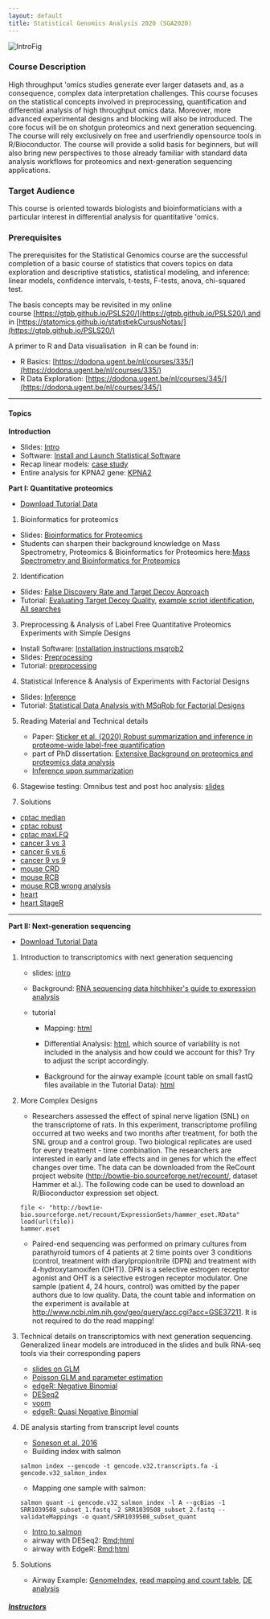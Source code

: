 ```yaml
---
layout: default
title: Statistical Genomics Analysis 2020 (SGA2020)
---
```


![IntroFig](./pages/figs/IntroFig.png)

### Course Description
High throughput 'omics studies generate ever larger datasets and, as a consequence, complex data interpretation challenges. This course focuses on the statistical concepts involved in preprocessing, quantification and differential analysis of high throughput omics data. Moreover, more advanced experimental designs and blocking will also be introduced. The core focus will be on shotgun proteomics and next generation sequencing. The course will rely exclusively on free and userfriendly opensource tools in R/Bioconductor. The course will provide a solid basis for beginners, but will also bring new perspectives to those already familiar with standard data analysis workflows for proteomics and next-generation sequencing applications.

### Target Audience
This course is oriented towards biologists and bioinformaticians with a particular interest in differential analysis for quantitative 'omics.

### Prerequisites
The prerequisites for the Statistical Genomics course are the successful completion of a basic course of statistics that covers topics on data exploration and descriptive statistics, statistical modeling, and inference: linear models, confidence intervals, t-tests, F-tests, anova, chi-squared test.

The basis concepts may be revisited in my online course [https://gtpb.github.io/PSLS20/](https://gtpb.github.io/PSLS20/) and in [https://statomics.github.io/statistiekCursusNotas/](https://gtpb.github.io/PSLS20/)

A primer to R and Data visualisation  in R can be found in:

- R Basics: [https://dodona.ugent.be/nl/courses/335/](https://dodona.ugent.be/nl/courses/335/)
- R Data Exploration: [https://dodona.ugent.be/nl/courses/345/](https://dodona.ugent.be/nl/courses/345/)



---

#### Topics

**Introduction**

  - Slides: [Intro](assets/intro.pdf)
  - Software: [Install and Launch Statistical Software](pages/software4stats.md)
  - Recap linear models: [case study](assets/recapGeneralLinearModel.html)
  - Entire analysis for KPNA2 gene: [KPNA2](assets/08-multipleRegression_KPNA2.html)

**Part I: Quantitative proteomics**

  - [Download Tutorial Data](https://github.com/statOmics/SGA2019/tree/data)


  1. Bioinformatics for proteomics
  - Slides: [Bioinformatics for Proteomics](assets/martens_proteomics_bioinformatics_20190923.pdf)
  - Students can sharpen their background knowledge on Mass Spectrometry, Proteomics & Bioinformatics for Proteomics
 here:[Mass Spectrometry and Bioinformatics for Proteomics](pages/techVideos.md)

 2. Identification
 - Slides:  [False Discovery Rate and Target Decoy Approach](assets/1_Identification_Evaluation_Target_Decoy_Approach.pdf)
 - Tutorial: [Evaluating Target Decoy Quality](pages/Identification.md), [example script identification](assets/identification.html),
 [All searches](assets/identification_all.html)

 3. Preprocessing & Analysis of Label Free Quantitative Proteomics Experiments with Simple Designs
 - Install Software: [Installation instructions msqrob2](pages/installMsqrob2.md)
 - Slides: [Preprocessing](assets/2_MSqRob_data_analysisI.pdf)
 - Tutorial: [preprocessing](pages/sdaMsqrobSimple.md)


 4. Statistical Inference & Analysis of Experiments with Factorial Designs
 - Slides: [Inference](assets/2_MSqRob_data_analysisII.pdf)
 - Tutorial: [Statistical Data Analysis with MSqRob for Factorial Designs](pages/sdaMsqrobDesign.md)

 5. Reading Material and Technical details
    - Paper: [Sticker et al. (2020) Robust summarization and inference in proteome-wide label-free quantification](https://www.biorxiv.org/content/10.1101/668863v1)
    - part of PhD dissertation: [Extensive Background on proteomics and proteomics data analysis](assets/backgroundProteomicsDataAnalysis.pdf)
    - [Inference upon summarization](assets/technicalDetailsProteomics.html)


6. Stagewise testing: Omnibus test and post hoc analysis: [slides](assets/stagewiseTesting.pdf)

7. Solutions
  - [cptac median](assets/cptac_median.html)
  - [cptac robust](assets/cptac.html)
  - [cptac maxLFQ](assets/cptac_maxLfQ.html)
  - [cancer 3 vs 3](assets/cancer2_3x3.html)
  - [cancer 6 vs 6](assets/cancer2_6x6.html)
  - [cancer 9 vs 9](assets/cancer2_9x9.html)
  - [mouse CRD](assets/mouseCRD2.html)
  - [mouse RCB](assets/mouseRCB2.html)
  - [mouse RCB wrong analysis](assets/mouseRCBwrongAnalysis.html)
  - [heart](assets/heartMainInteraction.html)
  - [heart StageR](assets/heartMainInteractionStageR.html)


---

**Part II: Next-generation sequencing**

  - [Download Tutorial Data](https://github.com/statOmics/SGA2020/tree/data-rnaseq)

  1. Introduction to transcriptomics with next generation sequencing

      - slides: [intro](assets/rnaseq1.pdf)
      - Background: [RNA sequencing data hitchhiker's guide to expression analysis](https://www.zora.uzh.ch/id/eprint/181231/1/Ann_Rev_Biomed_Data_Science_-_RNA_sequencing_data__hitchhiker_s__guide_to_expression_analysis.pdf)
      - tutorial

        - Mapping: [html](assets/elegansMappingCountTable.html)
        - Differential Analysis: [html](assets/elegans.html), which source of variability is not included in the analysis and how could we account for this? Try to adjust the script accordingly.  

        - Background for the airway example (count table on small fastQ files available in the Tutorial Data):
      [html](assets/airwayMappingCountTable.html)

  2. More Complex Designs

      - Researchers assessed the effect of spinal nerve ligation (SNL) on the transcriptome of rats. In this experiment, transcriptome profiling occurred at two weeks and two months after treatment, for both the SNL group and a control group. Two biological replicates are used for every treatment - time combination. The researchers are interested in early and late effects and in genes for which the effect changes over time. The data can be downloaded from the ReCount project website (http://bowtie-bio.sourceforge.net/recount/, dataset Hammer et al.). The following code can be used to download an R/Bioconductor expression set object.

      ```
      file <- "http://bowtie-bio.sourceforge.net/recount/ExpressionSets/hammer_eset.RData"
      load(url(file))
      hammer.eset
      ```

      - Paired-end sequencing was performed on primary cultures from parathyroid tumors of 4 patients at 2 time points over 3 conditions (control, treatment with diarylpropionitrile (DPN) and treatment with 4-hydroxytamoxifen (OHT)). DPN is a selective estrogen receptor agonist and OHT is a selective estrogen receptor modulator. One sample (patient 4, 24 hours, control) was omitted by the paper authors due to low quality. Data, the count table and information on the experiment is available at http://www.ncbi.nlm.nih.gov/geo/query/acc.cgi?acc=GSE37211. It is not required to do the read mapping!

3. Technical details on transcriptomics with next generation sequencing. Generalized linear models are introduced in the slides and bulk RNA-seq tools via their corresponding papers

    - [slides on GLM](assets/rnaseq2.pdf)
    - [Poisson GLM and parameter estimation](assets/poissonIRWLS-implemented.html)
    - [edgeR: Negative Binomial](https://www.ncbi.nlm.nih.gov/pmc/articles/PMC3378882/)
    - [DESeq2](https://www.ncbi.nlm.nih.gov/pmc/articles/PMC4302049/)
    - [voom](https://www.ncbi.nlm.nih.gov/pmc/articles/PMC4053721/)
    - [edgeR: Quasi Negative Binomial](http://citeseerx.ist.psu.edu/viewdoc/download?doi=10.1.1.362.9634&rep=rep1&type=pdf)

4. DE analysis starting from transcript level counts

    - [Soneson et al. 2016](https://f1000research.com/articles/4-1521/v2)
    - Building index with salmon
    ```
    salmon index --gencode -t gencode.v32.transcripts.fa -i gencode.v32_salmon_index
    ```
    - Mapping one sample with salmon:
    ```
    salmon quant -i gencode.v32_salmon_index -l A --gcBias -1 SRR1039508_subset_1.fastq -2 SRR1039508_subset_2.fastq --validateMappings -o quant/SRR1039508_subset_quant
    ```
    - [Intro to salmon](https://combine-lab.github.io/salmon/getting_started/)
    - airway with DESeq2: [Rmd](https://raw.githubusercontent.com/statOmics/SGA2019/gh-pages/assets/airway_salmon_DESeq2.Rmd);[html](assets/airway_salmon_DESeq2.html)
    - airway with EdgeR: [Rmd](https://raw.githubusercontent.com/statOmics/SGA2019/gh-pages/assets/airway_salmon_edgeR.Rmd);[html](assets/airway_salmon_edgeR.html)

5. Solutions

    - Airway Example: [GenomeIndex](assets/airwayGenomeIndex.html), [read mapping and count table](assets/airwayMappingCountTableCorr.html), [DE analysis](assets/airway.html)

##### [Instructors](pages/instructors.md)
